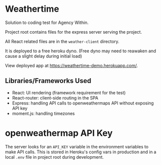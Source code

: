 # Weathertime

Solution to coding test for Agency Within.

Project root contains files for the express server serving the project.

All React related files are in the `weather-client` directory.

It is deployed to a free heroku dyno. (Free dyno may need to reawaken and cause a slight delay during initial load)

View deployed app at https://weathertime-demo.herokuapp.com/.

## Libraries/Frameworks Used

- React: UI rendering (framework requirement for the test)
- React-router: client-side routing in the SPA
- Express: handling API calls to openweathermaps API without exposing API key
- moment.js: handling timezones

# openweathermap API Key

The server looks for an `API_KEY` variable in the environment variables to make API calls. This is stored in Heroku's config vars in production and in a local `.env` file in project root during development.